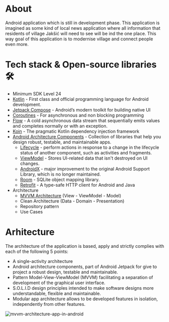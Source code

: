 # About
Android application which is still in development phase. This application is imagined as some kind of local news application where all information that residents of village Jakšić will need to see will be ind the one place. This way goal of this application is to modernise village and connect people even more.

# Tech stack & Open-source libraries 🛠
- Minimum SDK Level 24
- [Kotlin](https://kotlinlang.org/) - First class and official programming language for Android development.
- [Jetpack Compose](https://developer.android.com/jetpack/compose) -  Android’s modern toolkit for building native UI
- [Coroutines](https://kotlin.github.io/kotlinx.coroutines/kotlinx-coroutines-core/) - For asynchronous and non blocking programming
- [Flow](https://kotlin.github.io/kotlinx.coroutines/kotlinx-coroutines-core/kotlinx.coroutines.flow/) - A cold asynchronous data stream that sequentially emits values and completes normally or with an exception.
- [Koin](https://insert-koin.io) - The pragmatic Kotlin dependency injection framework
- [Android Architecture Components](https://developer.android.com/topic/libraries/architecture) - Collection of libraries that help you design robust, testable, and maintainable apps.
    - [Lifecycle](https://developer.android.com/topic/libraries/architecture/lifecycle) - perform actions in response to a change in the lifecycle status of another component, such as activities and fragments.
    - [ViewModel](https://developer.android.com/topic/libraries/architecture/viewmodel) - Stores UI-related data that isn't destroyed on UI changes.
    - [AndroidX](https://developer.android.com/jetpack/androidx) - major improvement to the original Android Support Library, which is no longer maintained.
    - [Room](https://developer.android.com/training/data-storage/room) - SQLite object mapping library.
    - [Retrofit](https://square.github.io/retrofit/) - A type-safe HTTP client for Android and Java
- Architecture
    - [MVVM Architecture](https://developer.android.com/jetpack/guide?gclid=CjwKCAiAkJKCBhAyEiwAKQBCkrariGLVBTGun7TGT9IMaVf0ojoXdjIc-5tz-jl1L-CM7EsWjQrExRoCHO0QAvD_BwE&gclsrc=aw.ds) (View - ViewModel - Model)
    - Clean Architecture (Data - Domain - Presentation)
    - Repository pattern
    - Use Cases

# Arhitecture
The architecture of the application is based, apply and strictly complies with each of the following 5 points:
- A single-activity architecture
- Android architecture components, part of Android Jetpack for give to project a robust design, testable and maintainable.
- Pattern Model-View-ViewModel (MVVM) facilitating a separation of development of the graphical user interface.
- S.O.L.I.D design principles intended to make software designs more understandable, flexible and maintainable.
- Modular app architecture allows to be developed features in isolation, independently from other features.

![mvvm-architecture-app-in-android](https://user-images.githubusercontent.com/64093104/110252926-07519900-7f88-11eb-9736-055484d79338.png)
